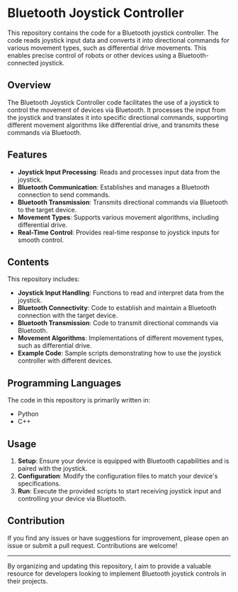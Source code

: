 # Bluetooth Joystick Controller

This repository contains the code for a Bluetooth joystick controller. The code reads joystick input data and converts it into directional commands for various movement types, such as differential drive movements. This enables precise control of robots or other devices using a Bluetooth-connected joystick.

## Overview

The Bluetooth Joystick Controller code facilitates the use of a joystick to control the movement of devices via Bluetooth. It processes the input from the joystick and translates it into specific directional commands, supporting different movement algorithms like differential drive, and transmits these commands via Bluetooth.

## Features

- **Joystick Input Processing**: Reads and processes input data from the joystick.
- **Bluetooth Communication**: Establishes and manages a Bluetooth connection to send commands.
- **Bluetooth Transmission**: Transmits directional commands via Bluetooth to the target device.
- **Movement Types**: Supports various movement algorithms, including differential drive.
- **Real-Time Control**: Provides real-time response to joystick inputs for smooth control.

## Contents

This repository includes:

- **Joystick Input Handling**: Functions to read and interpret data from the joystick.
- **Bluetooth Connectivity**: Code to establish and maintain a Bluetooth connection with the target device.
- **Bluetooth Transmission**: Code to transmit directional commands via Bluetooth.
- **Movement Algorithms**: Implementations of different movement types, such as differential drive.
- **Example Code**: Sample scripts demonstrating how to use the joystick controller with different devices.

## Programming Languages

The code in this repository is primarily written in:

- Python
- C++

## Usage

1. **Setup**: Ensure your device is equipped with Bluetooth capabilities and is paired with the joystick.
2. **Configuration**: Modify the configuration files to match your device's specifications.
3. **Run**: Execute the provided scripts to start receiving joystick input and controlling your device via Bluetooth.

## Contribution

If you find any issues or have suggestions for improvement, please open an issue or submit a pull request. Contributions are welcome!

---

By organizing and updating this repository, I aim to provide a valuable resource for developers looking to implement Bluetooth joystick controls in their projects.
